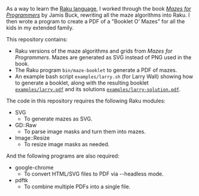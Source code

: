 As a way to learn the [Raku language](https://raku.org/), I worked through the book 
*[Mazes for Programmers](https://pragprog.com/titles/jbmaze/mazes-for-programmers/)* by Jamis Buck, 
rewriting all the maze algorithms into Raku. I then wrote a program to create a PDF of a "Booklet O' Mazes"
for all the kids in my extended family.

This repository contains:
- Raku versions of the maze algorithms and grids from *Mazes for Programmers*. Mazes are generated
  as SVG instead of PNG used in the book.
- The Raku program `bin/maze-booklet` to generate a PDF of mazes.
- An example bash script `examples/larry.sh` (for Larry Wall) showing how to generate a booklet, along with
  the resulting booklet [`examples/larry.pdf`](https://github.com/randyl/maze-booklet/blob/master/examples/larry.pdf) and its solutions [`examples/larry-solution.pdf`](https://github.com/randyl/maze-booklet/blob/master/examples/larry-solution.pdf).

The code in this repository requires the following Raku modules:
- SVG
    - To generate mazes as SVG.
- GD::Raw
    - To parse image masks and turn them into mazes.
- Image::Resize
    - To resize image masks as needed.

And the following programs are also required:
- google-chrome
    - To convert HTML/SVG files to PDF via --headless mode.
- pdftk
    - To combine multiple PDFs into a single file.
